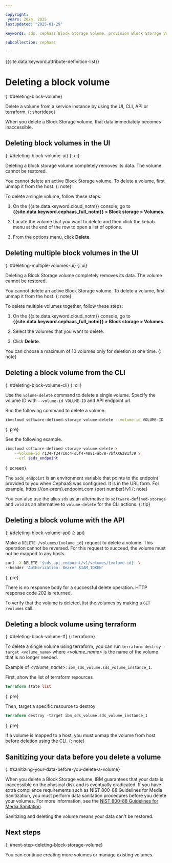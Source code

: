 ```yaml
---

copyright:
 years: 2024, 2025
lastupdated: "2025-01-29"

keywords: sds, cephaas Block Storage Volume, provision Block Storage Volume for cephaas,

subcollection: cephaas

---
```


{{site.data.keyword.attribute-definition-list}}

# Deleting a block volume
{: #deleting-block-volume}

Delete a volume from a service instance by using the UI, CLI, API or terraform.
{: shortdesc}

When you delete a Block Storage volume, that data immediately becomes inaccessible.


## Deleting block volumes in the UI
{: #deleting-block-volume-ui}
{: ui}

Deleting a block storage volume completely removes its data. The volume cannot be restored.

You cannot delete an active Block Storage volume. To delete a volume, first unmap it from the host.
{: note}

To delete a single volume, follow these steps:

1. On the {{site.data.keyword.cloud_notm}} console, go to **{{site.data.keyword.cephaas_full_notm}} > Block storage > Volumes**.

2. Locate the volume that you want to delete and then click the kebab menu at the end of the row to open a list of options.

3. From the options menu, click **Delete**.


## Deleting multiple block volumes in the UI
{: #deleting-multiple-volumes-ui}
{: ui}

Deleting a Block Storage volume completely removes its data. The volume cannot be restored.

You cannot delete an active Block Storage volume. To delete a volume, first unmap it from the host.
{: note}

To delete multiple volumes together, follow these steps:

1. On the {{site.data.keyword.cloud_notm}} console, go to **{{site.data.keyword.cephaas_full_notm}} > Block storage > Volumes**.

2. Select the volumes that you want to delete.

3. Click **Delete**.

You can choose a maximum of 10 volumes only for deletion at one time.
{: note}

## Deleting a block volume from the CLI
{: #deleting-block-volume-cli}
{: cli}

Use the `volume-delete` command to delete a single volume. Specify the volume ID with `--volume-id VOLUME-ID` and API endpoint url.

Run the following command to delete a volume.

```sh
ibmcloud software-defined-storage volume-delete --volume-id VOLUME-ID --url string
```
{: pre}

See the following example.

```sh
ibmcloud software-defined-storage volume-delete \
    --volume-id r134-f24710c4-d5f4-4881-ab78-7bfXX6281f39 \
    --url $sds_endpoint
```
{: screen}

The `$sds_endpoint` is an environment variable that points to the endpoint provided to you when CephaaS was configured. It is in the URL form. For example, https://{on-prem}.endpoint.com:{port number}/v1
{: note}

You can also use the alias `sds` as an alternative to `software-defined-storage` and `vold` as an alternative to `volume-delete` for the CLI actions.
{: tip}

## Deleting a block volume with the API
{: #deleting-block-volume-api}
{: api}

Make a `DELETE /volumes/{volume_id}` request to delete a volume. This operation cannot be reversed. For this request to succeed, the volume must not be mapped to any hosts.

```sh
curl -X DELETE '$sds_api_endpoint/v1/volumes/{volume-id}' \
--header 'Authorization: Bearer $IAM_TOKEN'

```
{: pre}

There is no response body for a successful delete operation. HTTP response code 202 is returned.


To verify that the volume is deleted, list the volumes by making a `GET /volumes` call.

## Deleting a block volume using terraform
{: #deleting-block-volume-tf}
{: terraform}

To delete a single volume using terraform, you can run `terraform destroy -target <volume_name>` where _<volume_name>_ is the name of the volume that is no longer needed.

Example of _<volume_name>_: `ibm_sds_volume.sds_volume_instance_1`.

First, show the list of terraform resources
```terraform
terraform state list
```
{: pre}

Then, target a specific resource to destroy
```terraform
terraform destroy -target ibm_sds_volume.sds_volume_instance_1
```
{: pre}

If a volume is mapped to a host, you must unmap the volume from host before deletion using the CLI.
{: note}





## Sanitizing your data before you delete a volume
{: #sanitizing-your-data-before-you-delete-a-volume}

When you delete a Block Storage volume, IBM guarantees that your data is inaccessible on the physical disk and is eventually eradicated. If you have extra compliance requirements such as NIST 800-88 Guidelines for Media Sanitization, you must perform data sanitation procedures before you delete your volumes. For more information, see the [NIST 800-88 Guidelines for Media Sanitation](https://csrc.nist.gov/pubs/sp/800/88/r1/final).

Sanitizing and deleting the volume means your data can't be restored.



## Next steps
{: #next-step-deleting-block-storage-volume}

You can continue creating more volumes or manage existing volumes.
